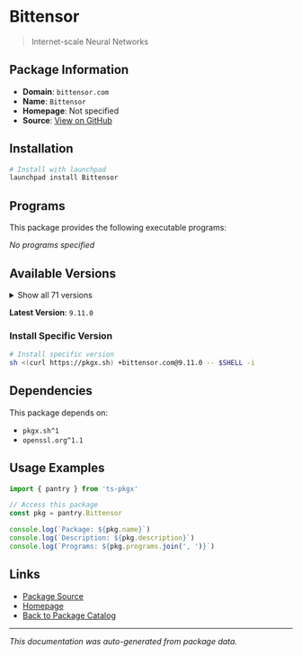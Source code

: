 # Bittensor

> Internet-scale Neural Networks

## Package Information

- **Domain**: `bittensor.com`
- **Name**: `Bittensor`
- **Homepage**: Not specified
- **Source**: [View on GitHub](https://github.com/pkgxdev/pantry/tree/main/projects/bittensor.com/package.yml)

## Installation

```bash
# Install with launchpad
launchpad install Bittensor
```

## Programs

This package provides the following executable programs:

*No programs specified*

## Available Versions

<details>
<summary>Show all 71 versions</summary>

- `9.11.0`, `9.10.1`, `9.10.0`, `9.9.0`, `9.8.3`
- `9.8.2`, `9.8.1`, `9.8.0`, `9.7.0`, `9.6.1`
- `9.6.0`, `9.5.0`, `9.4.0`, `9.3.0`, `9.2.0`
- `9.1.0`, `9.0.4`, `9.0.3`, `9.0.2`, `9.0.1`
- `9.0.0`, `8.5.2`, `8.5.1`, `8.5.0`, `8.4.5`
- `8.4.4`, `8.4.3`, `8.4.2`, `8.4.1`, `8.4.0`
- `8.3.1`, `8.3.0`, `8.2.1`, `8.2.0`, `8.1.1`
- `8.1.0`, `8.0.0`, `7.4.0`, `7.3.1`, `7.3.0`
- `7.2.1`, `7.2.0`, `7.1.2`, `7.1.1`, `7.1.0`
- `7.0.2`, `7.0.1`, `7.0.0`, `6.12.4`, `6.12.3`
- `6.12.2`, `6.12.1`, `6.12.0`, `6.11.1`, `6.11.0`
- `6.10.2`, `6.10.1`, `6.10.0`, `6.9.4`, `6.9.3`
- `6.9.2`, `6.9.1`, `6.9.0`, `6.8.2`, `6.8.1`
- `6.8.0`, `6.7.3`, `6.7.2`, `6.7.1`, `6.7.0`
- `6.5.0`

</details>

**Latest Version**: `9.11.0`

### Install Specific Version

```bash
# Install specific version
sh <(curl https://pkgx.sh) +bittensor.com@9.11.0 -- $SHELL -i
```

## Dependencies

This package depends on:

- `pkgx.sh^1`
- `openssl.org^1.1`

## Usage Examples

```typescript
import { pantry } from 'ts-pkgx'

// Access this package
const pkg = pantry.Bittensor

console.log(`Package: ${pkg.name}`)
console.log(`Description: ${pkg.description}`)
console.log(`Programs: ${pkg.programs.join(', ')}`)
```

## Links

- [Package Source](https://github.com/pkgxdev/pantry/tree/main/projects/bittensor.com/package.yml)
- [Homepage](#)
- [Back to Package Catalog](../../package-catalog.md)

---

*This documentation was auto-generated from package data.*
